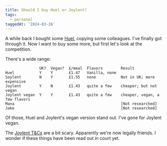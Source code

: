```yaml
---
title: Should I buy Huel or Joylent?
tags:
  - personal
taggedAt: '2024-03-26'
---
```


A while back I bought some [Huel](https://huel.com/), copying some colleagues. I've finally got through it. Now I want to buy some more, but first let's look at the competition.

There's a wide range:

```
               UK?  Vegan?  £/meal  Flavors        Result
Huel           Y    Y       £1.47   Vanilla, none
Soylent        N    Y       £1.55   none           Not in UK; more expensive
Joylent        Y    N       £1.43   quite a few    cheaper; but not vegan
Joylent vegan  Y    Y       £1.43   quite a few    cheaper, vegan, a few flavors
Mana                                               [Not researched]
Jake                                               [Not researched]
```

Of those, Huel and Joylent's vegan version stand out. I've gone for Joylent vegan.

The [Joylent T&Cs](https://www.joylent.eu/terms-and-conditions) are a bit scary. Apparently we're now legally friends. I wonder if these things have been read out in court yet.
